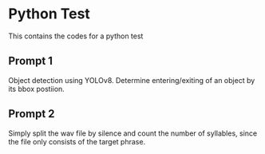 # Python Test
This contains the codes for a python test

## Prompt 1
Object detection using YOLOv8. Determine entering/exiting of an object by its bbox postiion.

## Prompt 2
Simply split the wav file by silence and count the number of syllables, since the file only consists of the target phrase.
